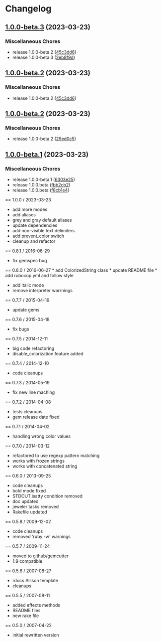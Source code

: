 # Changelog

## [1.0.0-beta.3](https://github.com/fazibear/colorize/compare/v1.0.0-beta.2...v1.0.0-beta.3) (2023-03-23)


### Miscellaneous Chores

* release 1.0.0-beta.2 ([45c3dd6](https://github.com/fazibear/colorize/commit/45c3dd6f503d5e5588f3f7598019dc7a53adac5e))
* release 1.0.0-beta.3 ([2eb8f9d](https://github.com/fazibear/colorize/commit/2eb8f9d8c486722b66acdc525653cdef3cb9b163))

## [1.0.0-beta.2](https://github.com/fazibear/colorize/compare/v1.0.0-beta.2...v1.0.0-beta.2) (2023-03-23)


### Miscellaneous Chores

* release 1.0.0-beta.2 ([45c3dd6](https://github.com/fazibear/colorize/commit/45c3dd6f503d5e5588f3f7598019dc7a53adac5e))

## [1.0.0-beta.2](https://github.com/fazibear/colorize/compare/v1.0.0-beta.1...v1.0.0-beta.2) (2023-03-23)


### Miscellaneous Chores

* release 1.0.0-beta.2 ([29ed0c5](https://github.com/fazibear/colorize/commit/29ed0c5ae97a9a66e4af7e376e2b2a937eaf024d))

## [1.0.0-beta.1](https://github.com/fazibear/colorize/compare/v0.8.1...v1.0.0-beta.1) (2023-03-23)


### Miscellaneous Chores

* release 1.0.0-beta.1 ([6303e25](https://github.com/fazibear/colorize/commit/6303e257690cfa7b3efbf11993a4cd75418b5d5e))
* release 1.0.0.beta ([fbb2cb2](https://github.com/fazibear/colorize/commit/fbb2cb25ff17e9f46ca7fc9b8173414b0f8df7db))
* release 1.0.0.beta ([f8cb1e4](https://github.com/fazibear/colorize/commit/f8cb1e4033150143918f45663b74c5a574ca372b))

== 1.0.0 / 2023-03-23
  * add more modes
  * add aliases
  * grey and gray default aliases
  * update dependencies
  * add non-visible text delimiters
  * add prevent_color switch
  * cleanup and refactor

== 0.8.1 / 2016-06-29
  * fix gemspec bug

== 0.8.0 / 2016-06-27
	* add ColorizedString class
	* update README file
	* add rubocop.yml and follow style
  * add italic mode
  * remove interpreter warrnings

== 0.7.7 / 2015-04-19
  * update gems

== 0.7.6 / 2015-04-18
  * fix bugs

== 0.7.5 / 2014-12-11
  * big code refactoring
  * disable_colorization feature added

== 0.7.4 / 2014-12-10
  * code cleanups

== 0.7.3 / 2014-05-19
  * fix new line maching

== 0.7.2 / 2014-04-08
  * tests cleanups
  * gem release date fixed

== 0.7.1 / 2014-04-02
  * handling wrong color values

== 0.7.0 / 2014-03-12
  * refactored to use regexp pattern matching
  * works with frozen strings
  * works with concatenated string

== 0.6.0 / 2013-09-25
  * code cleanups
  * bold mode fixed
  * STDOUT.isatty condition removed
  * doc updated
  * jeweler tasks removed
  * Rakefile updated

== 0.5.8 / 2009-12-02
  * code cleanups
  * removed 'ruby -w' warnings

== 0.5.7 / 2009-11-24
  * moved to github/gemcutter
  * 1.9 compatible

== 0.5.6 / 2007-08-27
  * rdocs Allison template
  * cleanups

== 0.5.5 / 2007-08-11
  * added effects methods
  * README files
  * new rake file

== 0.5.0 / 2007-04-22
  * initial rewritten version
